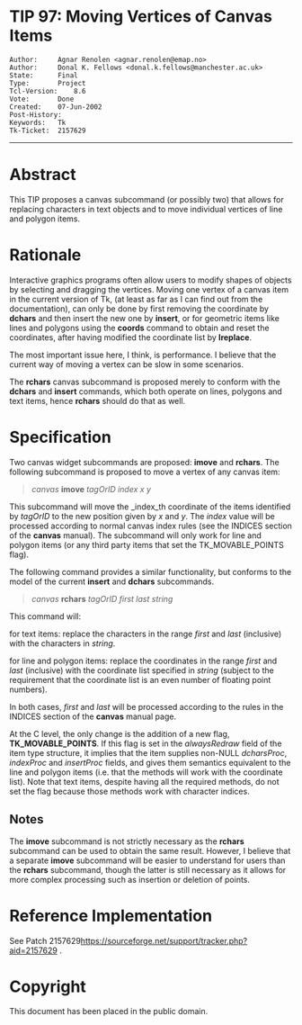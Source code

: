 # TIP 97: Moving Vertices of Canvas Items
	Author:		Agnar Renolen <agnar.renolen@emap.no>
	Author:		Donal K. Fellows <donal.k.fellows@manchester.ac.uk>
	State:		Final
	Type:		Project
	Tcl-Version:	8.6
	Vote:		Done
	Created:	07-Jun-2002
	Post-History:	
	Keywords:	Tk
	Tk-Ticket:	2157629
-----

# Abstract

This TIP proposes a canvas subcommand \(or possibly two\) that allows for
replacing characters in text objects and to move individual vertices of line
and polygon items.

# Rationale

Interactive graphics programs often allow users to modify shapes of objects by
selecting and dragging the vertices. Moving one vertex of a canvas item in the
current version of Tk, \(at least as far as I can find out from the
documentation\), can only be done by first removing the coordinate by
**dchars** and then insert the new one by **insert**, or for geometric
items like lines and polygons using the **coords** command to obtain and
reset the coordinates, after having modified the coordinate list by
**lreplace**.

The most important issue here, I think, is performance. I believe that the
current way of moving a vertex can be slow in some scenarios.

The **rchars** canvas subcommand is proposed merely to conform with the
**dchars** and **insert** commands, which both operate on lines, polygons
and text items, hence **rchars** should do that as well.

# Specification

Two canvas widget subcommands are proposed: **imove** and **rchars**. The
following subcommand is proposed to move a vertex of any canvas item:

 > _canvas_ **imove** _tagOrID index x y_

This subcommand will move the _index_th coordinate of the items identified by
_tagOrID_ to the new position given by _x_ and _y_. The _index_ value
will be processed according to normal canvas index rules \(see the INDICES
section of the **canvas** manual\). The subcommand will only work for line
and polygon items \(or any third party items that set the TK\_MOVABLE\_POINTS
flag\).

The following command provides a similar functionality, but conforms to the
model of the current **insert** and **dchars** subcommands.

 > _canvas_ **rchars** _tagOrID first last string_

This command will:

 for text items: replace the characters in the range _first_ and _last_
    \(inclusive\) with the characters in _string_.

 for line and polygon items: replace the coordinates in the range _first_
    and _last_ \(inclusive\) with the coordinate list specified in _string_
    \(subject to the requirement that the coordinate list is an even number of
    floating point numbers\).

In both cases, _first_ and _last_ will be processed according to the rules
in the INDICES section of the **canvas** manual page.

At the C level, the only change is the addition of a new flag,
**TK\_MOVABLE\_POINTS**. If this flag is set in the _alwaysRedraw_ field of
the item type structure, it implies that the item supplies non-NULL
_dcharsProc_, _indexProc_ and _insertProc_ fields, and gives them
semantics equivalent to the line and polygon items \(i.e. that the methods will
work with the coordinate list\). Note that text items, despite having all the
required methods, do not set the flag because those methods work with
character indices.

## Notes

The **imove** subcommand is not strictly necessary as the **rchars**
subcommand can be used to obtain the same result. However, I believe that a
separate **imove** subcommand will be easier to understand for users than
the **rchars** subcommand, though the latter is still necessary as it allows
for more complex processing such as insertion or deletion of points.

# Reference Implementation

See Patch 2157629<https://sourceforge.net/support/tracker.php?aid=2157629> .

# Copyright

This document has been placed in the public domain.

